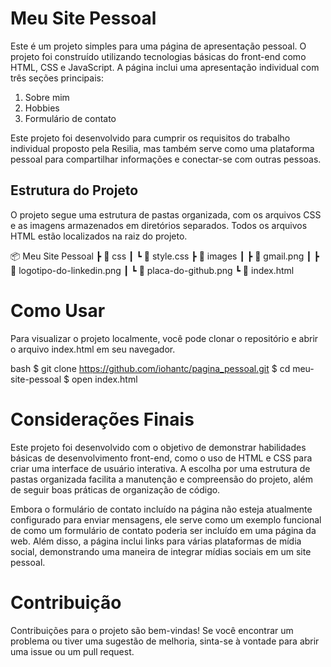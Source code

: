 # Meu Site Pessoal

Este é um projeto simples para uma página de apresentação pessoal. O projeto foi construído utilizando tecnologias básicas do front-end como HTML, CSS e JavaScript. A página inclui uma apresentação individual com três seções principais: 

1. Sobre mim
2. Hobbies
3. Formulário de contato

Este projeto foi desenvolvido para cumprir os requisitos do trabalho individual proposto pela Resilia, mas também serve como uma plataforma pessoal para compartilhar informações e conectar-se com outras pessoas.

## Estrutura do Projeto

O projeto segue uma estrutura de pastas organizada, com os arquivos CSS e as imagens armazenados em diretórios separados. Todos os arquivos HTML estão localizados na raiz do projeto.


📦 Meu Site Pessoal
 ┣ 📂 css
 ┃ ┗ 📜 style.css
 ┣ 📂 images
 ┃ ┣ 📜 gmail.png
 ┃ ┣ 📜 logotipo-do-linkedin.png
 ┃ ┗ 📜 placa-do-github.png
 ┗ 📜 index.html


# Como Usar

Para visualizar o projeto localmente, você pode clonar o repositório e abrir o arquivo index.html em seu navegador.

bash
$ git clone https://github.com/iohantc/pagina_pessoal.git
$ cd meu-site-pessoal
$ open index.html


# Considerações Finais

Este projeto foi desenvolvido com o objetivo de demonstrar habilidades básicas de desenvolvimento front-end, como o uso de HTML e CSS para criar uma interface de usuário interativa. A escolha por uma estrutura de pastas organizada facilita a manutenção e compreensão do projeto, além de seguir boas práticas de organização de código.

Embora o formulário de contato incluído na página não esteja atualmente configurado para enviar mensagens, ele serve como um exemplo funcional de como um formulário de contato poderia ser incluído em uma página da web. Além disso, a página inclui links para várias plataformas de mídia social, demonstrando uma maneira de integrar mídias sociais em um site pessoal.

# Contribuição

Contribuições para o projeto são bem-vindas! Se você encontrar um problema ou tiver uma sugestão de melhoria, sinta-se à vontade para abrir uma issue ou um pull request.
